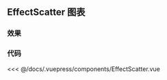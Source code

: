 ## EffectScatter 图表

### 效果

<effect-scatter/>

### 代码

<<< @/docs/.vuepress/components/EffectScatter.vue